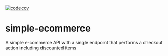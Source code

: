 [![codecov](https://codecov.io/gh/ranatrk/simple-ecommerce/branch/main/graph/badge.svg?token=LM0ZEC6H3G)](https://codecov.io/gh/ranatrk/simple-ecommerce)
# simple-ecommerce
A simple e-commerce API with a single endpoint that performs a checkout action including discounted items

